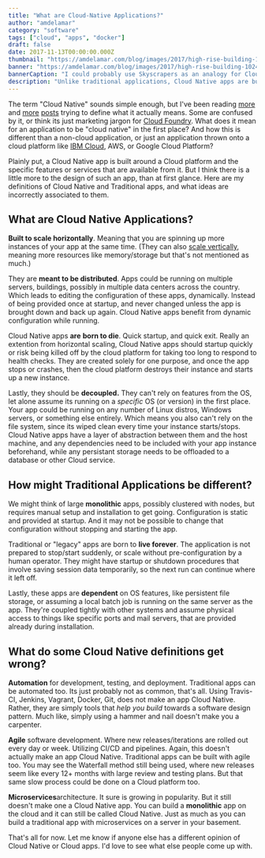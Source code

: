 ```yaml
---
title: "What are Cloud-Native Applications?"
author: "amdelamar"
category: "software"
tags: ["cloud", "apps", "docker"]
draft: false
date: 2017-11-13T00:00:00.000Z
thumbnail: "https://amdelamar.com/blog/images/2017/high-rise-building-1024.jpg"
banner: "https://amdelamar.com/blog/images/2017/high-rise-building-1024.jpg"
bannerCaption: "I could probably use Skyscrapers as an analogy for Cloud apps, but so can Traditional Apps. So ehh, screw it. (Photo Credit: kameo0501)"
description: "Unlike traditional applications, Cloud Native apps are build for... the cloud. What a surprise! So what else defines them besides that?"
---
```


The term "Cloud Native" sounds simple enough, but I've been reading [more](https://dzone.com/articles/what-is-cloud-native-anyway) and [more](https://dzone.com/articles/reaching-the-cloud?fromrel=true) [posts](https://dzone.com/articles/cloud-native-series-what-is-cloud-native) trying to define what it actually means. Some are confused by it, or think its just marketing jargon for [Cloud Foundry](https://www.cloudfoundry.org/). What does it mean for an application to be "cloud native" in the first place? And how this is different than a non-cloud application, or just an application thrown onto a cloud platform like [IBM Cloud](https://www.ibm.com/cloud/), AWS, or Google Cloud Platform?

Plainly put, a Cloud Native app is built around a Cloud platform and the specific features or services that are available from it. But I think there is a little more to the design of such an app, than at first glance. Here are my definitions of Cloud Native and Traditional apps, and what ideas are incorrectly associated to them.

## **What are Cloud Native Applications?**

**Built to scale horizontally**. Meaning that you are spinning up more instances of your app at the same time. (They can also [scale vertically](https://en.wikipedia.org/wiki/Scalability#Horizontal_and_vertical_scaling), meaning more resources like memory/storage but that's not mentioned as much.)

They are **meant to be distributed**. Apps could be running on multiple servers, buildings, possibly in multiple data centers across the country. Which leads to editing the configuration of these apps, dynamically. Instead of being provided once at startup, and never changed unless the app is brought down and back up again. Cloud Native apps benefit from dynamic configuration while running.

Cloud Native apps **are** **born to die**. Quick startup, and quick exit. Really an extention from horizontal scaling, Cloud Native apps should startup quickly or risk being killed off by the cloud platform for taking too long to respond to health checks. They are created solely for one purpose, and once the app stops or crashes, then the cloud platform destroys their instance and starts up a new instance.

Lastly, they should be **decoupled.** They can't rely on features from the OS, let alone assume its running on a _specific_ OS (or version) in the first place. Your app could be running on any number of Linux distros, Windows servers, or something else entirely. Which means you also can't rely on the file system, since its wiped clean every time your instance starts/stops. Cloud Native apps have a layer of abstraction between them and the host machine, and any dependencies need to be included with your app instance beforehand, while any persistant storage needs to be offloaded to a database or other Cloud service.

## **How might Traditional Applications be different?**

We might think of large **monolithic** apps, possibly clustered with nodes, but requires manual setup and installation to get going. Configuration is static and provided at startup. And it may not be possible to change that configuration without stopping and starting the app.

Traditional or "legacy" apps are born to **live forever**. The application is not prepared to stop/start suddenly, or scale without pre-configuration by a human operator. They might have startup or shutdown procedures that involve saving session data temporarily, so the next run can continue where it left off.

Lastly, these apps are **dependent** on OS features, like persistent file storage, or assuming a local batch job is running on the same server as the app. They're coupled tightly with other systems and assume physical access to things like specific ports and mail servers, that are provided already during installation.

## **What do some Cloud Native definitions get wrong?**

**Automation** for development, testing, and deployment. Traditional apps can be automated too. Its just probably not as common, that's all. Using Travis-CI, Jenkins, Vagrant, Docker, Git, does not make an app Cloud Native. Rather, they are simply tools that _help you_ _build_ towards a software design pattern. Much like, simply using a hammer and nail doesn't make you a carpenter.

**Agile** software development. Where new releases/iterations are rolled out every day or week. Utilizing CI/CD and pipelines. Again, this doesn't actually make an app Cloud Native. Traditional apps can be built with agile too. You may see the Waterfall method still being used, where new releases seem like every 12+ months with large review and testing plans. But that same slow process could be done on a Cloud platform too.

**Microservices**architecture. It sure is growing in popularity. But it still doesn't make one a Cloud Native app. You can build a **monolithic** app on the cloud and it can still be called Cloud Native. Just as much as you can build a traditional app with microservices on a server in your basement.

That's all for now. Let me know if anyone else has a different opinion of Cloud Native or Cloud apps. I'd love to see what else people come up with.
